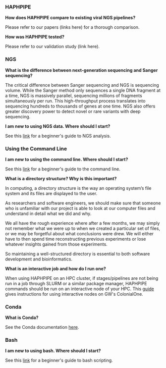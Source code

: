 ### HAPHPIPE

**How does HAPHPIPE compare to existing viral NGS pipelines?**

Please refer to our papers (links here) for a thorough comparison.

**How was HAPHPIPE tested?**

Please refer to our validation study (link here).

### NGS

**What is the difference between next-generation sequencing and Sanger sequencing?**

The critical difference between Sanger sequencing and NGS is sequencing volume. While the Sanger method only sequences a single DNA fragment at a time, NGS is massively parallel, sequencing millions of fragments simultaneously per run. This high-throughput process translates into sequencing hundreds to thousands of genes at one time. NGS also offers greater discovery power to detect novel or rare variants with deep sequencing.

**I am new to using NGS data. Where should I start?**

See this [link](https://learn.gencore.bio.nyu.edu) for a beginner's guide to NGS analysis.


### Using the Command Line

**I am new to using the command line. Where should I start?**

See this [link](https://github.com/gwcbi/HPC/blob/master/commandline.md) for a beginner's guide to the command line.

**What is a directory structure? Why is this important?**

In computing, a directory structure is the way an operating system’s file system and its files are displayed to the user.

As researchers and software engineers, we should make sure that someone who is unfamiliar with our project is able to look at our computer files and understand in detail what we did and why.

We all have the rough experience where after a few months, we may simply not remember what we were up to when we created a particular set of files, or we may be forgetful about what conclusions were drew. We will either have to then spend time reconstructing previous experiments or lose whatever insights gained from those experiments.

So maintaining a well-structured directory is essential to both software development and bioinformatics.

**What is an interactive job and how do I run one?**

When using HAPHPIPE on an HPC cluster, if stages/pipelines are not being run in a job through SLURM or a similar package manager, HAPHPIPE commands should be run on an interactive node of your HPC. 
This [guide](https://github.com/gwcbi/HPC/blob/master/interactive_jobs.md) gives instructions for using interactive nodes on GW's ColonialOne.

### Conda

**What is Conda?**

See the Conda documentation [here](https://conda.io/en/latest/).

### Bash

**I am new to using bash. Where should I start?**

See this [link](https://linuxconfig.org/bash-scripting-tutorial-for-beginners) for a beginner's guide to bash scripting.

